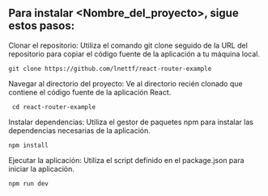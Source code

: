 ## Para instalar <Nombre_del_proyecto>, sigue estos pasos:

Clonar el repositorio: Utiliza el comando git clone seguido de la URL del repositorio para copiar el código fuente de la aplicación a tu máquina local.


    git clone https://github.com/lnettf/react-router-example



Navegar al directorio del proyecto: Ve al directorio recién clonado que contiene el código fuente de la aplicación React.

     cd react-router-example



Instalar dependencias: Utiliza el gestor de paquetes npm para instalar las dependencias necesarias de la aplicación.



    npm install



Ejecutar la aplicación: Utiliza el script definido en el package.json para iniciar la aplicación.



    npm run dev


